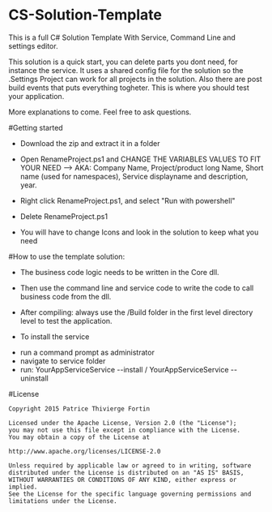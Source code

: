 # CS-Solution-Template

This is a full C# Solution Template With Service, Command Line and settings editor.

This solution is a quick start, you can delete parts you dont need, for instance the service. It uses a shared config file for the solution so the .Settings Project can work for all projects in the solution.
Also there are post build events that puts everything togheter.  This is where you should test your application.

More explanations to come. Feel free to ask questions.


#Getting started

- Download the zip and extract it in a folder
- Open RenameProject.ps1 and CHANGE THE VARIABLES VALUES TO FIT YOUR NEED --> AKA: Company Name, Project/product long Name, Short name (used for namespaces), Service displayname and description, year.
- Right click RenameProject.ps1, and select "Run with powershell"
- Delete RenameProject.ps1


- You will have to change Icons and look in the solution to keep what you need


#How to use the template solution: 

+ The business code logic needs to be written in the Core dll.

+ Then use the command line and service code to write the code to call business code from the dll.

+ After compiling: always use the /Build folder in the first level directory level to test the application.

+ To install the service
 - run a command prompt as administrator
 - navigate to service folder
 - run: YourAppServiceService --install / YourAppServiceService --uninstall

#License
 
    Copyright 2015 Patrice Thivierge Fortin
 
    Licensed under the Apache License, Version 2.0 (the "License");
    you may not use this file except in compliance with the License.
    You may obtain a copy of the License at
 
    http://www.apache.org/licenses/LICENSE-2.0
 
    Unless required by applicable law or agreed to in writing, software
    distributed under the License is distributed on an "AS IS" BASIS,
    WITHOUT WARRANTIES OR CONDITIONS OF ANY KIND, either express or implied.
    See the License for the specific language governing permissions and
    limitations under the License.
